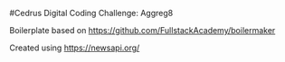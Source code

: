 #Cedrus Digital Coding Challenge: Aggreg8

Boilerplate based on https://github.com/FullstackAcademy/boilermaker

Created using https://newsapi.org/
